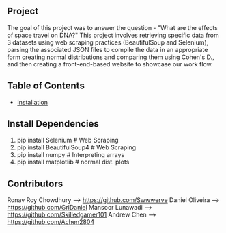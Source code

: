 ## Project
The goal of this project was to answer the question - "What are the effects of space travel on DNA?"
This project involves retrieving specific data from 3 datasets using web scraping practices (BeautifulSoup and Selenium), parsing the associated JSON files to compile the data in an appropriate form
creating normal distributions and comparing them using Cohen's D., and then creating a front-end-based website to showcase our work flow.

## Table of Contents

- [Installation](#installation)

## Install Dependencies
1. pip install Selenium # Web Scraping
2. pip install BeautifulSoup4 # Web Scraping 
3. pip install numpy # Interpreting arrays
4. pip install matplotlib # normal dist. plots

## Contributors
Ronav Roy Chowdhury --> https://github.com/Swwwerve
Daniel Oliveira --> https://github.com/GriDaniel 
Mansoor Lunawadi --> https://github.com/Skilledgamer101
Andrew Chen --> https://github.com/Achen2804
